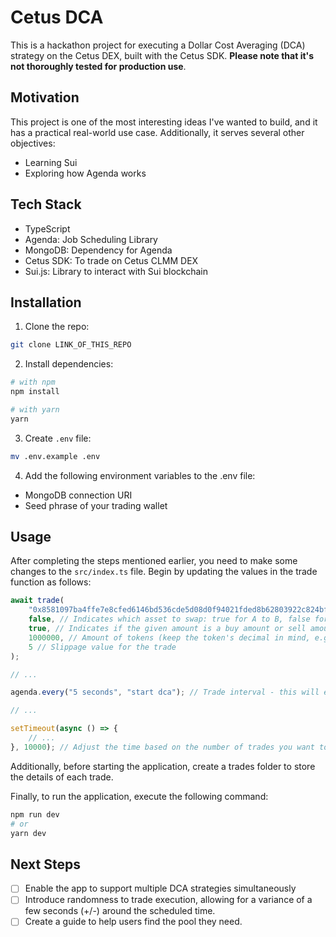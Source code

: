 # Cetus DCA

This is a hackathon project for executing a Dollar Cost Averaging (DCA) strategy on the Cetus DEX, built with the Cetus SDK. **Please note that it's not thoroughly tested for production use**.

## Motivation

This project is one of the most interesting ideas I've wanted to build, and it has a practical real-world use case. Additionally, it serves several other objectives:

-   Learning Sui
-   Exploring how Agenda works

## Tech Stack

-   TypeScript
-   Agenda: Job Scheduling Library
-   MongoDB: Dependency for Agenda
-   Cetus SDK: To trade on Cetus CLMM DEX
-   Sui.js: Library to interact with Sui blockchain

## Installation

1. Clone the repo:

```bash
git clone LINK_OF_THIS_REPO
```

2. Install dependencies:

```bash
# with npm
npm install

# with yarn
yarn
```

3. Create `.env` file:

```bash
mv .env.example .env
```

4. Add the following environment variables to the .env file:

-   MongoDB connection URI
-   Seed phrase of your trading wallet

## Usage

After completing the steps mentioned earlier, you need to make some changes to the `src/index.ts` file. Begin by updating the values in the trade function as follows:

```ts
await trade(
	"0x8581097ba4ffe7e8cfed6146bd536cde5d08d0f94021fded8b62803922c824bf", // Address of the pool you want to trade on
	false, // Indicates which asset to swap: true for A to B, false for B to A
	true, // Indicates if the given amount is a buy amount or sell amount
	1000000, // Amount of tokens (keep the token's decimal in mind, e.g., for SUI has 9 decimals, 1 SUI should be passed as 1000000000)
	5 // Slippage value for the trade
);

// ...

agenda.every("5 seconds", "start dca"); // Trade interval - this will execute the trade every 5 seconds

// ...

setTimeout(async () => {
	// ...
}, 10000); // Adjust the time based on the number of trades you want to execute. For example, with a 10-second duration and a 5-second interval, 2 trades will be executed.
```

Additionally, before starting the application, create a trades folder to store the details of each trade.

Finally, to run the application, execute the following command:

```bash
npm run dev
# or
yarn dev
```

## Next Steps

-   [ ] Enable the app to support multiple DCA strategies simultaneously
-   [ ] Introduce randomness to trade execution, allowing for a variance of a few seconds (+/-) around the scheduled time.
-   [ ] Create a guide to help users find the pool they need.

